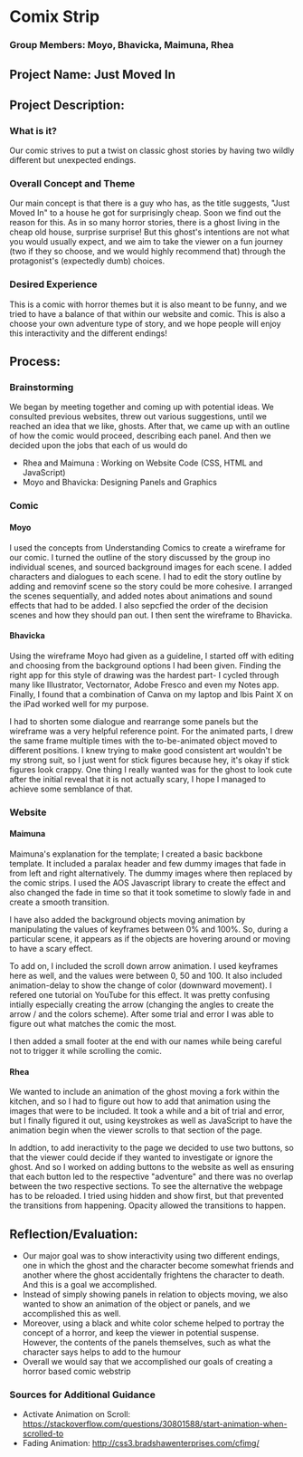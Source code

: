 # Comix Strip
### Group Members: Moyo, Bhavicka, Maimuna, Rhea
## Project Name: Just Moved In

## Project Description: 
### What is it?
Our comic strives to put a twist on classic ghost stories by having two wildly different but unexpected endings.
### Overall Concept and Theme
Our main concept is that there is a guy who has, as the title suggests, "Just Moved In" to a house he got for surprisingly cheap. Soon we find out the reason for this. As in so many horror stories, there is a ghost living in the cheap old house, surprise surprise! But this ghost's intentions are not what you would usually expect, and we aim to take the viewer on a fun journey (two if they so choose, and we would highly recommend that) through the protagonist's (expectedly dumb) choices.
### Desired Experience
This is a comic with horror themes but it is also meant to be funny, and we tried to have a balance of that within our website and comic. This is also a choose your own adventure type of story, and we hope people will enjoy this interactivity and the different endings!
## Process: 

### Brainstorming
We began by meeting together and coming up with potential ideas. We consulted previous websites, threw out various suggestions, until we reached an idea that we like, ghosts. After that, we came up with an outline of how the comic would proceed, describing each panel. And then we decided upon the jobs that each of us would do
- Rhea and Maimuna : Working on Website Code (CSS, HTML and JavaScript)
- Moyo and Bhavicka: Designing Panels and Graphics

### Comic
#### Moyo
I used the concepts from Understanding Comics to create a wireframe for our comic. I turned the outline of the story discussed by the group ino individual scenes, and sourced background images for each scene. I added characters and dialogues to each scene. I had to edit the story outline by adding and removinf scene so the story could be more cohesive. I arranged the scenes sequentially, and added notes about animations and sound effects that had to be added. I also sepcfied the order of the decision scenes and how they should pan out. I then sent the wireframe to Bhavicka.

#### Bhavicka
Using the wireframe Moyo had given as a guideline, I started off with editing and choosing from the background options I had been given. Finding the right app for this style of drawing was the hardest part- I cycled through many like Illustrator, Vectornator, Adobe Fresco and even my Notes app. Finally, I found that a combination of Canva on my laptop and Ibis Paint X on the iPad worked well for my purpose. 

I had to shorten some dialogue and rearrange some panels but the wireframe was a very helpful reference point. For the animated parts, I drew the same frame multiple times with the to-be-animated object moved to different positions. I knew trying to make good consistent art wouldn't be my strong suit, so I just went for stick figures because hey, it's okay if stick figures look crappy. One thing I really wanted was for the ghost to look cute after the initial reveal that it is not actually scary, I hope I managed to achieve some semblance of that. 

### Website
#### Maimuna
Maimuna's explanation for the template;
I created a basic backbone template. It included a paralax header and few dummy images that fade in from left and right alternatively. The dummy images where then replaced by the comic strips. I used the AOS Javascript library to create the effect and also changed the fade in time so that it took sometime to slowly fade in and create a smooth transition. 

I have also added the background objects moving animation by manipulating the values of keyframes between 0% and 100%. So, during a particular scene, it appears as if the objects are hovering around or moving to have a scary effect.

To add on, I included the scroll down arrow animation. I used keyframes here as well, and the values were between 0, 50 and 100. It also included animation-delay to show the change of color (downward movement). I refered one tutorial on YouTube for this effect. It was pretty confusing intially especially creating the arrow (changing the angles to create the arrow \/ and the colors scheme). After some trial and error I was able to figure out what matches the comic the most. 

I then added a small footer at the end with our names while being careful not to trigger it while scrolling the comic.

#### Rhea
We wanted to include an animation of the ghost moving a fork within the kitchen, and so I had to figure out how to add that animation using the images that were to be included. It took a while and a bit of trial and error, but I finally figured it out, using keystrokes as well as JavaScript to have the animation begin when the viewer scrolls to that section of the page. 

In addtion, to add ineractivity to the page we decided to use two buttons, so that the viewer could decide if they wanted to investigate or ignore the ghost. And so I worked on adding buttons to the website as well as ensuring that each button led to the respective "adventure" and there was no overlap between the two respective sections. To see the alternative the webpage has to be reloaded. I tried using hidden and show first, but that prevented the transitions from happening. Opacity allowed the transitions to happen. 




## Reflection/Evaluation: 

- Our major goal was to show interactivity using two different endings, one in which the ghost and the character become somewhat friends and another where the ghost accidentally frightens the character to death. And this is a goal we accomplished. 
- Instead of simply showing panels in relation to objects moving, we also wanted to show an animation of the object or panels, and we accomplished this as well.
- Moreover, using a black and white color scheme helped to portray the concept of a horror, and keep the viewer in potential suspense. However, the contents of the panels themselves, such as what the character says helps to add to the humour
- Overall we would say that we accomplished our goals of creating a horror based comic webstrip

### Sources for Additional Guidance
- Activate Animation on Scroll: https://stackoverflow.com/questions/30801588/start-animation-when-scrolled-to
- Fading Animation: http://css3.bradshawenterprises.com/cfimg/

